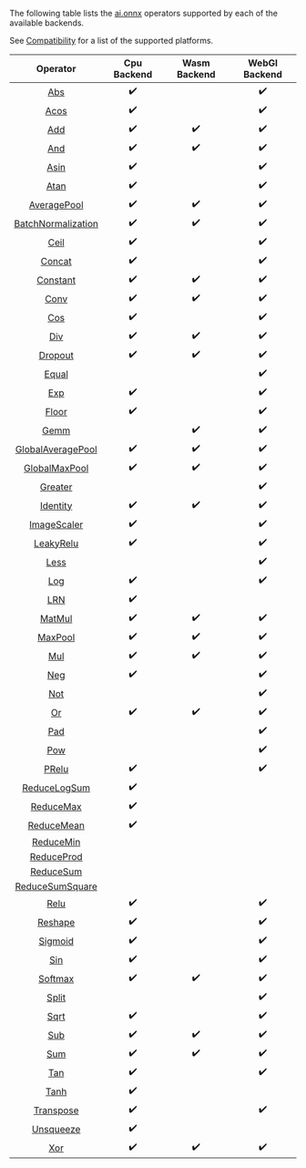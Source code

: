 The following table lists the [ai.onnx](https://github.com/onnx/onnx/blob/rel-1.2.3/docs/Operators.md) operators supported by each of the available backends.

See [Compatibility](../README.md#Compatibility) for a list of the supported platforms.

|                                               Operator                                                 | Cpu Backend | Wasm Backend | WebGl Backend |
|:------------------------------------------------------------------------------------------------------:|:-----------:|:------------:|:-------------:|
|                [Abs](https://github.com/onnx/onnx/blob/rel-1.2.3/docs/Operators.md#Abs)                |     :heavy_check_mark:     |              |      :heavy_check_mark:      |
|               [Acos](https://github.com/onnx/onnx/blob/rel-1.2.3/docs/Operators.md#Acos)               |     :heavy_check_mark:     |              |      :heavy_check_mark:      |
|                [Add](https://github.com/onnx/onnx/blob/rel-1.2.3/docs/Operators.md#Add)                |     :heavy_check_mark:     | :heavy_check_mark: |    :heavy_check_mark:  |
|                [And](https://github.com/onnx/onnx/blob/rel-1.2.3/docs/Operators.md#And)                |     :heavy_check_mark:     | :heavy_check_mark: |    :heavy_check_mark:      |
|               [Asin](https://github.com/onnx/onnx/blob/rel-1.2.3/docs/Operators.md#Asin)               |     :heavy_check_mark:     |              |      :heavy_check_mark:      |
|               [Atan](https://github.com/onnx/onnx/blob/rel-1.2.3/docs/Operators.md#Atan)               |     :heavy_check_mark:     |              |      :heavy_check_mark:      |
|        [AveragePool](https://github.com/onnx/onnx/blob/rel-1.2.3/docs/Operators.md#AveragePool)        |     :heavy_check_mark:     |      :heavy_check_mark:     |      :heavy_check_mark:      |
| [BatchNormalization](https://github.com/onnx/onnx/blob/rel-1.2.3/docs/Operators.md#BatchNormalization) |     :heavy_check_mark:     |      :heavy_check_mark:     |      :heavy_check_mark:      |
|               [Ceil](https://github.com/onnx/onnx/blob/rel-1.2.3/docs/Operators.md#Ceil)               |     :heavy_check_mark:     |              |      :heavy_check_mark:      |
|             [Concat](https://github.com/onnx/onnx/blob/rel-1.2.3/docs/Operators.md#Concat)             |     :heavy_check_mark:     |              |      :heavy_check_mark:      |
|             [Constant](https://github.com/onnx/onnx/blob/rel-1.2.3/docs/Operators.md#Constant)         |     :heavy_check_mark:     |      :heavy_check_mark:     |      :heavy_check_mark:      |
|               [Conv](https://github.com/onnx/onnx/blob/rel-1.2.3/docs/Operators.md#Conv)               |     :heavy_check_mark:     |      :heavy_check_mark:     |      :heavy_check_mark:      |
|                [Cos](https://github.com/onnx/onnx/blob/rel-1.2.3/docs/Operators.md#Cos)                |     :heavy_check_mark:     |              |      :heavy_check_mark:      |
|                [Div](https://github.com/onnx/onnx/blob/rel-1.2.3/docs/Operators.md#Div)                |     :heavy_check_mark:     |     :heavy_check_mark: |    :heavy_check_mark:      |
|            [Dropout](https://github.com/onnx/onnx/blob/rel-1.2.3/docs/Operators.md#Dropout)            |     :heavy_check_mark:     |      :heavy_check_mark:     |      :heavy_check_mark:      |
|              [Equal](https://github.com/onnx/onnx/blob/rel-1.2.3/docs/Operators.md#Equal)              |             |              |      :heavy_check_mark:      |
|                [Exp](https://github.com/onnx/onnx/blob/rel-1.2.3/docs/Operators.md#Exp)                |     :heavy_check_mark:     |              |      :heavy_check_mark:      |
|              [Floor](https://github.com/onnx/onnx/blob/rel-1.2.3/docs/Operators.md#Floor)              |     :heavy_check_mark:     |              |      :heavy_check_mark:      |
|               [Gemm](https://github.com/onnx/onnx/blob/rel-1.2.3/docs/Operators.md#Gemm)               |             |      :heavy_check_mark:     |      :heavy_check_mark:      |
|  [GlobalAveragePool](https://github.com/onnx/onnx/blob/rel-1.2.3/docs/Operators.md#GlobalAveragePool)  |     :heavy_check_mark:     |      :heavy_check_mark:     |      :heavy_check_mark:      |
|      [GlobalMaxPool](https://github.com/onnx/onnx/blob/rel-1.2.3/docs/Operators.md#GlobalMaxPool)      |     :heavy_check_mark:     |      :heavy_check_mark:     |      :heavy_check_mark:      |
|            [Greater](https://github.com/onnx/onnx/blob/rel-1.2.3/docs/Operators.md#Greater)            |             |              |      :heavy_check_mark:      |
|           [Identity](https://github.com/onnx/onnx/blob/rel-1.2.3/docs/Operators.md#Identity)           |     :heavy_check_mark:     |      :heavy_check_mark:     |      :heavy_check_mark:      |
|        [ImageScaler](https://github.com/onnx/onnx/blob/rel-1.2.3/docs/Operators.md#ImageScaler)        |     :heavy_check_mark:     |              |      :heavy_check_mark:      |
|          [LeakyRelu](https://github.com/onnx/onnx/blob/rel-1.2.3/docs/Operators.md#LeakyRelu)          |     :heavy_check_mark:     |              |      :heavy_check_mark:      |
|               [Less](https://github.com/onnx/onnx/blob/rel-1.2.3/docs/Operators.md#Less)               |             |              |      :heavy_check_mark:      |
|                [Log](https://github.com/onnx/onnx/blob/rel-1.2.3/docs/Operators.md#Log)                |     :heavy_check_mark:     |              |      :heavy_check_mark:      |
|                [LRN](https://github.com/onnx/onnx/blob/rel-1.2.3/docs/Operators.md#LRN)                |     :heavy_check_mark:     |              |               |
|             [MatMul](https://github.com/onnx/onnx/blob/rel-1.2.3/docs/Operators.md#MatMul)             |     :heavy_check_mark:     |   :heavy_check_mark: |      :heavy_check_mark:      |
|            [MaxPool](https://github.com/onnx/onnx/blob/rel-1.2.3/docs/Operators.md#MaxPool)            |     :heavy_check_mark:     |      :heavy_check_mark:     |      :heavy_check_mark:      |
|                [Mul](https://github.com/onnx/onnx/blob/rel-1.2.3/docs/Operators.md#Mul)                |     :heavy_check_mark:     |    :heavy_check_mark:  |    :heavy_check_mark:      |
|                [Neg](https://github.com/onnx/onnx/blob/rel-1.2.3/docs/Operators.md#Neg)                |     :heavy_check_mark:     |              |      :heavy_check_mark:      |
|                [Not](https://github.com/onnx/onnx/blob/rel-1.2.3/docs/Operators.md#Not)                |             |              |      :heavy_check_mark:      |
|                 [Or](https://github.com/onnx/onnx/blob/rel-1.2.3/docs/Operators.md#Or)                 |     :heavy_check_mark:     |   :heavy_check_mark:  |      :heavy_check_mark:      |
|                [Pad](https://github.com/onnx/onnx/blob/rel-1.2.3/docs/Operators.md#Pad)                |             |              |      :heavy_check_mark:      |
|                [Pow](https://github.com/onnx/onnx/blob/rel-1.2.3/docs/Operators.md#Pow)                |             |              |      :heavy_check_mark:      |
|              [PRelu](https://github.com/onnx/onnx/blob/rel-1.2.3/docs/Operators.md#PRelu)              |     :heavy_check_mark:     |              |      :heavy_check_mark:      |
|       [ReduceLogSum](https://github.com/onnx/onnx/blob/rel-1.2.3/docs/Operators.md#ReduceLogSum)       |     :heavy_check_mark:     |              |               |
|          [ReduceMax](https://github.com/onnx/onnx/blob/rel-1.2.3/docs/Operators.md#ReduceMax)          |     :heavy_check_mark:     |              |               |
|         [ReduceMean](https://github.com/onnx/onnx/blob/rel-1.2.3/docs/Operators.md#ReduceMean)         |     :heavy_check_mark:     |              |               |
|          [ReduceMin](https://github.com/onnx/onnx/blob/rel-1.2.3/docs/Operators.md#AReduceMin)         |             |              |               |
|         [ReduceProd](https://github.com/onnx/onnx/blob/rel-1.2.3/docs/Operators.md#AReduceProd)        |             |              |               |
|          [ReduceSum](https://github.com/onnx/onnx/blob/rel-1.2.3/docs/Operators.md#AReduceSum)         |             |              |               |
|    [ReduceSumSquare](https://github.com/onnx/onnx/blob/rel-1.2.3/docs/Operators.md#AReduceSumSquare)   |             |              |               |
|               [Relu](https://github.com/onnx/onnx/blob/rel-1.2.3/docs/Operators.md#Relu)               |     :heavy_check_mark:     |              |      :heavy_check_mark:      |
|            [Reshape](https://github.com/onnx/onnx/blob/rel-1.2.3/docs/Operators.md#Reshape)            |     :heavy_check_mark:     |              |      :heavy_check_mark:      |
|            [Sigmoid](https://github.com/onnx/onnx/blob/rel-1.2.3/docs/Operators.md#Sigmoid)            |     :heavy_check_mark:     |              |      :heavy_check_mark:      |
|                [Sin](https://github.com/onnx/onnx/blob/rel-1.2.3/docs/Operators.md#Sin)                |     :heavy_check_mark:     |              |      :heavy_check_mark:      |
|            [Softmax](https://github.com/onnx/onnx/blob/rel-1.2.3/docs/Operators.md#Softmax)            |     :heavy_check_mark:     |      :heavy_check_mark:     |      :heavy_check_mark:      |
|              [Split](https://github.com/onnx/onnx/blob/rel-1.2.3/docs/Operators.md#Split)              |             |              |      :heavy_check_mark:      |
|               [Sqrt](https://github.com/onnx/onnx/blob/rel-1.2.3/docs/Operators.md#Sqrt)               |     :heavy_check_mark:     |              |      :heavy_check_mark:      |
|                [Sub](https://github.com/onnx/onnx/blob/rel-1.2.3/docs/Operators.md#Sub)                |     :heavy_check_mark:     |   :heavy_check_mark: |      :heavy_check_mark:      |
|                [Sum](https://github.com/onnx/onnx/blob/rel-1.2.3/docs/Operators.md#Sum)                |     :heavy_check_mark:     |      :heavy_check_mark:     |      :heavy_check_mark:      |
|                [Tan](https://github.com/onnx/onnx/blob/rel-1.2.3/docs/Operators.md#Tan)                |     :heavy_check_mark:     |              |      :heavy_check_mark:      |
|               [Tanh](https://github.com/onnx/onnx/blob/rel-1.2.3/docs/Operators.md#Tanh)               |     :heavy_check_mark:     |              |               |
|          [Transpose](https://github.com/onnx/onnx/blob/rel-1.2.3/docs/Operators.md#Transpose)          |     :heavy_check_mark:     |              |      :heavy_check_mark:      |
|          [Unsqueeze](https://github.com/onnx/onnx/blob/rel-1.2.3/docs/Operators.md#Unsqueeze)          |     :heavy_check_mark:     |              |               |
|                [Xor](https://github.com/onnx/onnx/blob/rel-1.2.3/docs/Operators.md#Xor)                |     :heavy_check_mark:     |   :heavy_check_mark: |    :heavy_check_mark:      |

